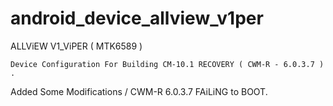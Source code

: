 android_device_allview_v1per
============================

ALLViEW V1_ViPER ( MTK6589 )
	
	Device Configuration For Building CM-10.1 RECOVERY ( CWM-R - 6.0.3.7 ) .


Added Some Modifications / CWM-R 6.0.3.7 FAiLiNG to BOOT.
